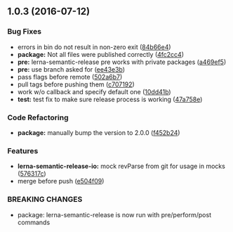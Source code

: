 <a name="1.0.3"></a>
## 1.0.3 (2016-07-12)


### Bug Fixes

* errors in bin do not result in non-zero exit ([84b66e4](https://github.com/atlassian/lerna-semantic-release/commit/84b66e4))
* **package:** Not all files were published correctly ([4fc2cc4](https://github.com/atlassian/lerna-semantic-release/commit/4fc2cc4))
* **pre:** lerna-semantic-release pre works with private packages ([a469ef5](https://github.com/atlassian/lerna-semantic-release/commit/a469ef5))
* **pre:** use branch asked for ([ee43e3b](https://github.com/atlassian/lerna-semantic-release/commit/ee43e3b))
* pass flags before remote ([502a6b7](https://github.com/atlassian/lerna-semantic-release/commit/502a6b7))
* pull tags before pushing them ([c707192](https://github.com/atlassian/lerna-semantic-release/commit/c707192))
* work w/o callback and specify default one ([10dd41b](https://github.com/atlassian/lerna-semantic-release/commit/10dd41b))
* **test:** test fix to make sure release process is working ([47a758e](https://github.com/atlassian/lerna-semantic-release/commit/47a758e))


### Code Refactoring

* **package:** manually bump the version to 2.0.0 ([f452b24](https://github.com/atlassian/lerna-semantic-release/commit/f452b24))


### Features

* **lerna-semantic-release-io:** mock revParse from git for usage in mocks ([576317c](https://github.com/atlassian/lerna-semantic-release/commit/576317c))
* merge before push ([e504f09](https://github.com/atlassian/lerna-semantic-release/commit/e504f09))


### BREAKING CHANGES

* package: lerna-semantic-release is now run with pre/perform/post commands



